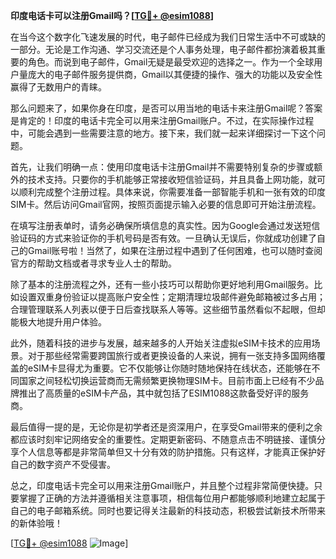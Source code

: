 **印度电话卡可以注册Gmail吗？[[TG💪+ @esim1088](https://t.me/s/esim1088)]**

在当今这个数字化飞速发展的时代，电子邮件已经成为我们日常生活中不可或缺的一部分。无论是工作沟通、学习交流还是个人事务处理，电子邮件都扮演着极其重要的角色。而说到电子邮件，Gmail无疑是最受欢迎的选择之一。作为一个全球用户量庞大的电子邮件服务提供商，Gmail以其便捷的操作、强大的功能以及安全性赢得了无数用户的青睐。

那么问题来了，如果你身在印度，是否可以用当地的电话卡来注册Gmail呢？答案是肯定的！印度的电话卡完全可以用来注册Gmail账户。不过，在实际操作过程中，可能会遇到一些需要注意的地方。接下来，我们就一起来详细探讨一下这个问题。

首先，让我们明确一点：使用印度电话卡注册Gmail并不需要特别复杂的步骤或额外的技术支持。只要你的手机能够正常接收短信验证码，并且具备上网功能，就可以顺利完成整个注册过程。具体来说，你需要准备一部智能手机和一张有效的印度SIM卡。然后访问Gmail官网，按照页面提示输入必要的信息即可开始注册流程。

在填写注册表单时，请务必确保所填信息的真实性。因为Google会通过发送短信验证码的方式来验证你的手机号码是否有效。一旦确认无误后，你就成功创建了自己的Gmail账号啦！当然了，如果在注册过程中遇到了任何困难，也可以随时查阅官方的帮助文档或者寻求专业人士的帮助。

除了基本的注册流程之外，还有一些小技巧可以帮助你更好地利用Gmail服务。比如设置双重身份验证以提高账户安全性；定期清理垃圾邮件避免邮箱被过多占用；合理管理联系人列表以便于日后查找联系人等等。这些细节虽然看似不起眼，但却能极大地提升用户体验。

此外，随着科技的进步与发展，越来越多的人开始关注虚拟eSIM卡技术的应用场景。对于那些经常需要跨国旅行或者更换设备的人来说，拥有一张支持多国网络覆盖的eSIM卡显得尤为重要。它不仅能够让你随时随地保持在线状态，还能够在不同国家之间轻松切换运营商而无需频繁更换物理SIM卡。目前市面上已经有不少品牌推出了高质量的eSIM卡产品，其中就包括了ESIM1088这款备受好评的服务商。

最后值得一提的是，无论你是初学者还是资深用户，在享受Gmail带来的便利之余都应该时刻牢记网络安全的重要性。定期更新密码、不随意点击不明链接、谨慎分享个人信息等都是非常简单但又十分有效的防护措施。只有这样，才能真正保护好自己的数字资产不受侵害。

总之，印度电话卡完全可以用来注册Gmail账户，并且整个过程非常简便快捷。只要掌握了正确的方法并遵循相关注意事项，相信每位用户都能够顺利地建立起属于自己的电子邮箱系统。同时也要记得关注最新的科技动态，积极尝试新技术所带来的新体验哦！

[[TG💪+ @esim1088](https://t.me/s/esim1088) ![Image](https://i.postimg.cc/4NQfJmqS/Snipaste-2025-05-13-00-14-12.png)]